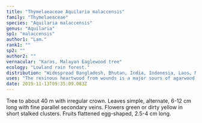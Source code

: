 ```yaml
---
title: "Thymelaeaceae Aquilaria malaccensis"
family: "Thymelaeaceae"
species: "Aquilaria malaccensis"
genus: "Aquilaria"
sp1: "malaccensis"
author1: "Lam."
rank1: ""
sp2: ""
author2: ""
vernacular: "Karas, Malayan Eaglewood tree"
ecology: "Lowland rain forest."
distribution: "Widespread Bangladesh, Bhutan, India, Indonesia, Laos, Malaysia, Myanmar, the Philippines, Singapore and Thailand"
uses: "The resinous heartwood from wounds is a major sours of agarwood, used in perfume and incense. Timber is a light hardwood."
date: 2019-11-13T09:35:09.083Z
---
```

Tree to about 40 m with irregular crown. Leaves simple, alternate, 6-12 cm long with fine parallel secondary veins. Flowers green or dirty yellow in short stalked clusters. Fruits flattened egg-shaped, 2.5-4 cm long.
